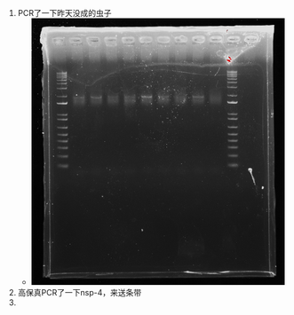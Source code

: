 1. PCR了一下昨天没成的虫子
    + ![](../../../photo/20240516/admin%202024-05-14%2009h51m53s(GelRed)-result.jpg)
2. 高保真PCR了一下nsp-4，来送条带
3. 
